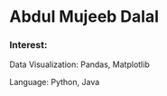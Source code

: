 # Abdul Mujeeb Dalal

### Interest: 

Data Visualization: Pandas, Matplotlib

Language: Python, Java
